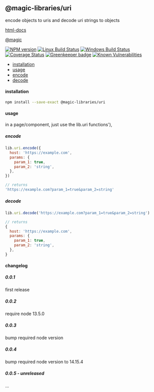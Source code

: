 ## @magic-libraries/uri

encode objects to uris and decode uri strings to objects

[html-docs](https://magic-libraries.github.io/uri)

[@magic](https://magic.github.io/core)

[![NPM version][npm-image]][npm-url]
[![Linux Build Status][travis-image]][travis-url]
[![Windows Build Status][appveyor-image]][appveyor-url]
[![Coverage Status][coveralls-image]][coveralls-url]
[![Greenkeeper badge][greenkeeper-image]][greenkeeper-url]
[![Known Vulnerabilities][snyk-image]][snyk-url]

[npm-image]: https://img.shields.io/npm/v/@magic-libraries/uri.svg
[npm-url]: https://www.npmjs.com/package/@magic-libraries/uri
[travis-image]: https://img.shields.io/travis/com/magic-libraries/uri/master
[travis-url]: https://travis-ci.com/magic-libraries/uri
[appveyor-image]: https://img.shields.io/appveyor/ci/magiclibraries/uri/master.svg
[appveyor-url]: https://ci.appveyor.com/project/magiclibraries/uri/branch/master
[coveralls-image]: https://coveralls.io/repos/github/magic-libraries/uri/badge.svg
[coveralls-url]: https://coveralls.io/github/magic-libraries/uri
[greenkeeper-image]: https://badges.greenkeeper.io/magic-libraries/uri.svg
[greenkeeper-url]: https://badges.greenkeeper.io/magic-libraries/uri.svg
[snyk-image]: https://snyk.io/test/github/magic-libraries/uri/badge.svg
[snyk-url]: https://snyk.io/test/github/magic-libraries/uri

* [installation](#install)
* [usage](#usage)
* [encode](#usage-encode)
* [decode](#usage-decode)


#### <a name="install"></a>installation
```bash
npm install --save-exact @magic-libraries/uri
```

#### <a name="usage"></a>usage
in a page/component, just use the lib.uri functions'),

##### <a name="usage-encode"></a>encode
```javascript
lib.uri.encode({
  host: 'https://example.com',
  params: {
    param_1: true,
    param_2: 'string',
  },
})

// returns
'https://example.com?param_1=true&param_2=string'
```

##### <a name="usage-decode"></a>decode
```javascript
lib.uri.decode('https://example.com?param_1=true&param_2=string')

// returns
{
  host: 'https://example.com',
  params: {
    param_1: true,
    param_2: 'string',
  },
}
```

#### changelog

##### 0.0.1
first release

##### 0.0.2
require node 13.5.0

##### 0.0.3
bump required node version

##### 0.0.4
bump required node version to 14.15.4

##### 0.0.5 - unreleased
...
